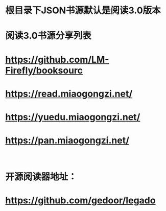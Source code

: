 # 根目录下JSON书源默认是阅读3.0版本

# 阅读3.0书源分享列表
# https://github.com/LM-Firefly/booksourc
# https://read.miaogongzi.net/
# https://yuedu.miaogongzi.net/
# https://pan.miaogongzi.net/
​
# 开源阅读器地址：
# https://github.com/gedoor/legado
